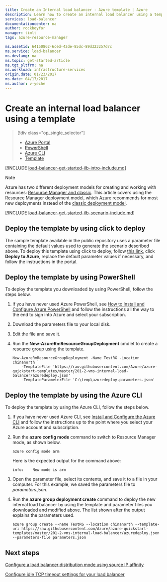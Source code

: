 ```yaml
---
title: Create an Internal load balancer - Azure template | Azure
description: Learn how to create an internal load balancer using a template in Resource Manager
services: load-balancer
documentationcenter: na
author: rockboyfor
manager: timlt
tags: azure-resource-manager

ms.assetid: 64150862-6ced-42de-85dc-89d323257d7c
ms.service: load-balancer
ms.devlang: na
ms.topic: get-started-article
ms.tgt_pltfrm: na
ms.workload: infrastructure-services
origin.date: 01/23/2017
ms.date: 04/17/2017
ms.author: v-yeche
---
```


# Create an internal load balancer using a template
> [!div class="op_single_selector"]
>- [Azure Portal](./load-balancer-get-started-ilb-arm-portal.md)
>- [PowerShell](./load-balancer-get-started-ilb-arm-ps.md)
>- [Azure CLI](./load-balancer-get-started-ilb-arm-cli.md)
>- [Template](./load-balancer-get-started-ilb-arm-template.md)

[!INCLUDE [load-balancer-get-started-ilb-intro-include.md](../../includes/load-balancer-get-started-ilb-intro-include.md)]

> [!NOTE]
> Azure has two different deployment models for creating and working with resources:  [Resource Manager and classic](../azure-resource-manager/resource-manager-deployment-model.md).  This article covers using the Resource Manager deployment model, which Azure recommends for most new deployments instead of the [classic deployment model](./load-balancer-get-started-ilb-classic-ps.md).

[!INCLUDE [load-balancer-get-started-ilb-scenario-include.md](../../includes/load-balancer-get-started-ilb-scenario-include.md)]

## Deploy the template by using click to deploy

The sample template available in the public repository uses a parameter file containing the default values used to generate the scenario described above. To deploy this template using click to deploy, follow [this link](https://github.com/Azure/azure-quickstart-templates/tree/master/201-2-vms-internal-load-balancer), click **Deploy to Azure**, replace the default parameter values if necessary, and follow the instructions in the portal.

## Deploy the template by using PowerShell

To deploy the template you downloaded by using PowerShell, follow the steps below.

1. If you have never used Azure PowerShell, see [How to Install and Configure Azure PowerShell](https://docs.microsoft.com/powershell/azureps-cmdlets-docs) and follow the instructions all the way to the end to sign into Azure and select your subscription.
2. Download the parameters file to your local disk.
3. Edit the file and save it.
4. Run the **New-AzureRmResourceGroupDeployment** cmdlet to create a resource group using the template.

    ```azurecli
    New-AzureRmResourceGroupDeployment -Name TestRG -Location chinanorth `
        -TemplateFile 'https://raw.githubusercontent.com/Azure/azure-quickstart-templates/master/201-2-vms-internal-load-balancer/azuredeploy.json' `
        -TemplateParameterFile 'C:\temp\azuredeploy.parameters.json'
    ```

## Deploy the template by using the Azure CLI

To deploy the template by using the Azure CLI, follow the steps below.

1. If you have never used Azure CLI, see [Install and Configure the Azure CLI](../cli-install-nodejs.md) and follow the instructions up to the point where you select your Azure account and subscription.
2. Run the **azure config mode** command to switch to Resource Manager mode, as shown below.

    ```azurecli
    azure config mode arm
    ```

    Here is the expected output for the command above:

    ```
    info:    New mode is arm
    ```

3. Open the parameter file, select its contents, and save it to a file in your computer. For this example, we saved the parameters file to *parameters.json*.
4. Run the **azure group deployment create** command to deploy the new internal load balancer by using the template and parameter files you downloaded and modified above. The list shown after the output explains the parameters used.

    ```azurecli
    azure group create --name TestRG --location chinanorth --template-uri https://raw.githubusercontent.com/Azure/azure-quickstart-templates/master/201-2-vms-internal-load-balancer/azuredeploy.json --parameters-file parameters.json
    ```

## Next steps

[Configure a load balancer distribution mode using source IP affinity](./load-balancer-distribution-mode.md)

[Configure idle TCP timeout settings for your load balancer](./load-balancer-tcp-idle-timeout.md)